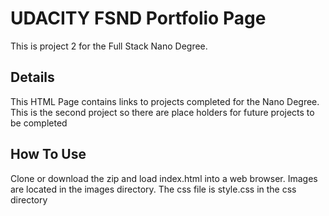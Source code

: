# UDACITY FSND Portfolio Page
 This is project 2 for the Full Stack Nano Degree.

## Details
  This HTML Page contains links to projects completed for the Nano Degree. This
  is the second project so there are place holders for future projects to be
  completed

## How To Use
  Clone or download the zip and load index.html into a web browser. Images are
  located in the images directory. The css file is style.css in the css directory
